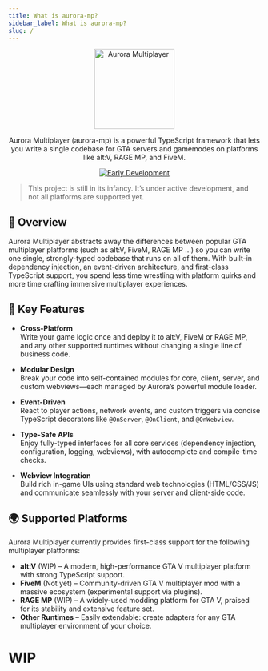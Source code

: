 ```yaml
---
title: What is aurora-mp?
sidebar_label: What is aurora-mp?
slug: /
---
```


<p align="center">
	<img src="https://i.postimg.cc/vZr8prX3/logo-3.png" alt="Aurora Multiplayer" width="160" />
</p>

<p align="center">
Aurora Multiplayer (aurora-mp) is a powerful TypeScript framework that lets you write a single codebase for GTA servers and gamemodes on platforms like alt:V, RAGE MP, and FiveM.
</p>

<p align="center">
	<a href="#"><img src="https://img.shields.io/badge/⚠️-Early%20Development-yellow?style=for-the-badge" alt="Early Development"/></a>
</p>

> This project is still in its infancy. It’s under active development, and not all platforms are supported yet.

## 🚀 Overview

Aurora Multiplayer abstracts away the differences between popular GTA multiplayer platforms (such as alt:V, FiveM, RAGE MP ...) so you can write one single, strongly-typed codebase that runs on all of them.
With built-in dependency injection, an event-driven architecture, and first-class TypeScript support, you spend less time wrestling with platform quirks and more time crafting immersive multiplayer experiences.

## 🔑 Key Features

- **Cross-Platform**  
  Write your game logic once and deploy it to alt:V, FiveM or RAGE MP, and any other supported runtimes without changing a single line of business code.

- **Modular Design**  
  Break your code into self-contained modules for core, client, server, and custom webviews—each managed by Aurora’s powerful module loader.

- **Event-Driven**  
  React to player actions, network events, and custom triggers via concise TypeScript decorators like `@OnServer`, `@OnClient`, and `@OnWebview`.

- **Type-Safe APIs**  
  Enjoy fully-typed interfaces for all core services (dependency injection, configuration, logging, webviews), with autocomplete and compile-time checks.

- **Webview Integration**  
  Build rich in-game UIs using standard web technologies (HTML/CSS/JS) and communicate seamlessly with your server and client-side code.

## 🌍 Supported Platforms

Aurora Multiplayer currently provides first-class support for the following multiplayer platforms:

- **alt:V** (WIP) – A modern, high-performance GTA V multiplayer platform with strong TypeScript support.
- **FiveM** (Not yet) – Community-driven GTA V multiplayer mod with a massive ecosystem (experimental support via plugins).
- **RAGE MP** (WIP) – A widely-used modding platform for GTA V, praised for its stability and extensive feature set.
- **Other Runtimes** – Easily extendable: create adapters for any GTA multiplayer environment of your choice.

# WIP
